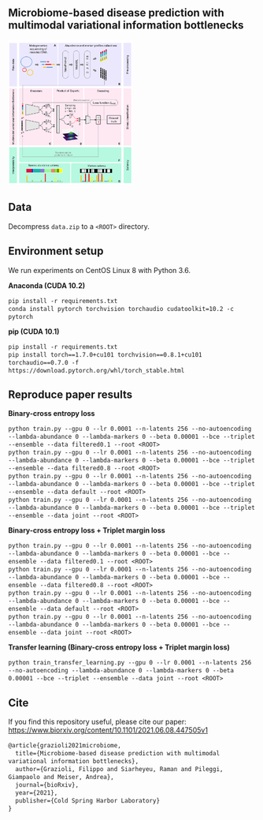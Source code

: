 ## Microbiome-based disease prediction with multimodal variational information bottlenecks

<img src="https://github.com/nec-research/microbiome-mvib/blob/master/docs/Fig1.png" width="50%">

## Data
Decompress `data.zip` to a `<ROOT>` directory.

## Environment setup
We run experiments on CentOS Linux 8 with Python 3.6.

**Anaconda (CUDA 10.2)**
```
pip install -r requirements.txt
conda install pytorch torchvision torchaudio cudatoolkit=10.2 -c pytorch
```

**pip (CUDA 10.1)**
```
pip install -r requirements.txt
pip install torch==1.7.0+cu101 torchvision==0.8.1+cu101 torchaudio==0.7.0 -f https://download.pytorch.org/whl/torch_stable.html
```

## Reproduce paper results

**Binary-cross entropy loss**
```
python train.py --gpu 0 --lr 0.0001 --n-latents 256 --no-autoencoding --lambda-abundance 0 --lambda-markers 0 --beta 0.00001 --bce --triplet --ensemble --data filtered0.1 --root <ROOT>
python train.py --gpu 0 --lr 0.0001 --n-latents 256 --no-autoencoding --lambda-abundance 0 --lambda-markers 0 --beta 0.00001 --bce --triplet --ensemble --data filtered0.8 --root <ROOT>
python train.py --gpu 0 --lr 0.0001 --n-latents 256 --no-autoencoding --lambda-abundance 0 --lambda-markers 0 --beta 0.00001 --bce --triplet --ensemble --data default --root <ROOT>
python train.py --gpu 0 --lr 0.0001 --n-latents 256 --no-autoencoding --lambda-abundance 0 --lambda-markers 0 --beta 0.00001 --bce --triplet --ensemble --data joint --root <ROOT>
```

**Binary-cross entropy loss + Triplet margin loss**
```
python train.py --gpu 0 --lr 0.0001 --n-latents 256 --no-autoencoding --lambda-abundance 0 --lambda-markers 0 --beta 0.00001 --bce --ensemble --data filtered0.1 --root <ROOT>
python train.py --gpu 0 --lr 0.0001 --n-latents 256 --no-autoencoding --lambda-abundance 0 --lambda-markers 0 --beta 0.00001 --bce --ensemble --data filtered0.8 --root <ROOT>
python train.py --gpu 0 --lr 0.0001 --n-latents 256 --no-autoencoding --lambda-abundance 0 --lambda-markers 0 --beta 0.00001 --bce --ensemble --data default --root <ROOT>
python train.py --gpu 0 --lr 0.0001 --n-latents 256 --no-autoencoding --lambda-abundance 0 --lambda-markers 0 --beta 0.00001 --bce --ensemble --data joint --root <ROOT>
```

**Transfer learning (Binary-cross entropy loss + Triplet margin loss)**
```
python train_transfer_learning.py --gpu 0 --lr 0.0001 --n-latents 256 --no-autoencoding --lambda-abundance 0 --lambda-markers 0 --beta 0.00001 --bce --triplet --ensemble --data joint --root <ROOT>
```

## Cite
If you find this repository useful, please cite our paper: https://www.biorxiv.org/content/10.1101/2021.06.08.447505v1

```
@article{grazioli2021microbiome,
  title={Microbiome-based disease prediction with multimodal variational information bottlenecks},
  author={Grazioli, Filippo and Siarheyeu, Raman and Pileggi, Giampaolo and Meiser, Andrea},
  journal={bioRxiv},
  year={2021},
  publisher={Cold Spring Harbor Laboratory}
}
```
